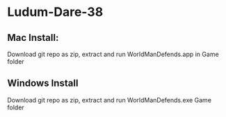 # Ludum-Dare-38
## Mac Install:
Download git repo as zip, extract and run WorldManDefends.app in Game folder
## Windows Install
Download git repo as zip, extract and run WorldManDefends.exe Game folder
